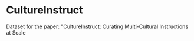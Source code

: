 # CultureInstruct
Dataset for the paper: "CultureInstruct: Curating Multi-Cultural Instructions at Scale
